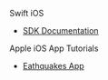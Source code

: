 Swift iOS

* [SDK Documentation](https://developer.apple.com/documentation/ios-ipados-release-notes)

Apple iOS App Tutorials

* [Eathquakes App](https://developer.apple.com/tutorials/app-dev-training/getting-started-with-earthquakes)
